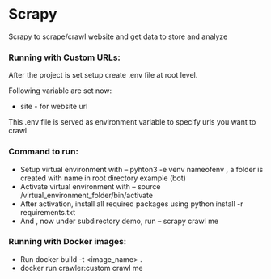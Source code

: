 # Scrapy
Scrapy to scrape/crawl website and get data to store and analyze

### Running with Custom URLs:

After the project is set setup create .env file at root level.

Following variable are set now:
- site - for website url

This .env file is served as environment variable to specify urls you want to crawl 

### Command to run:

- Setup virtual environment with – pyhton3 -e venv nameofenv , a folder is created with name in root directory example (bot)
- Activate virtual environment with – source /virtual_environment_folder/bin/activate
- After activation, install all required packages using python install -r requirements.txt
- And , now under subdirectory demo, run – scrapy crawl me

### Running with Docker images:

* Run docker build -t <image_name> .
* docker run crawler:custom crawl me
